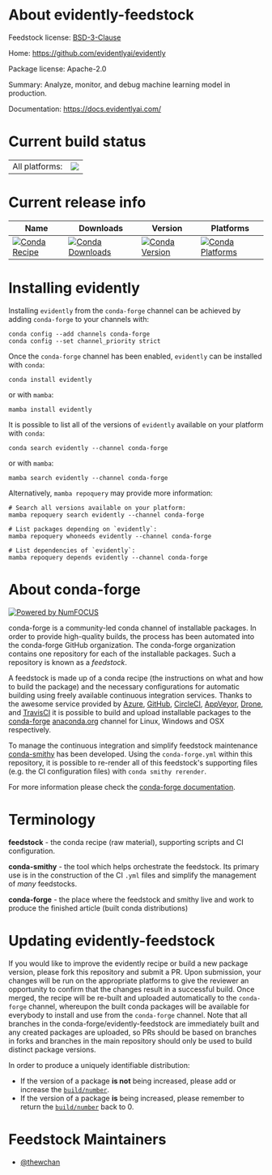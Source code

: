 About evidently-feedstock
=========================

Feedstock license: [BSD-3-Clause](https://github.com/conda-forge/evidently-feedstock/blob/main/LICENSE.txt)

Home: https://github.com/evidentlyai/evidently

Package license: Apache-2.0

Summary: Analyze, monitor, and debug machine learning model in production.

Documentation: https://docs.evidentlyai.com/

Current build status
====================


<table><tr><td>All platforms:</td>
    <td>
      <a href="https://dev.azure.com/conda-forge/feedstock-builds/_build/latest?definitionId=13724&branchName=main">
        <img src="https://dev.azure.com/conda-forge/feedstock-builds/_apis/build/status/evidently-feedstock?branchName=main">
      </a>
    </td>
  </tr>
</table>

Current release info
====================

| Name | Downloads | Version | Platforms |
| --- | --- | --- | --- |
| [![Conda Recipe](https://img.shields.io/badge/recipe-evidently-green.svg)](https://anaconda.org/conda-forge/evidently) | [![Conda Downloads](https://img.shields.io/conda/dn/conda-forge/evidently.svg)](https://anaconda.org/conda-forge/evidently) | [![Conda Version](https://img.shields.io/conda/vn/conda-forge/evidently.svg)](https://anaconda.org/conda-forge/evidently) | [![Conda Platforms](https://img.shields.io/conda/pn/conda-forge/evidently.svg)](https://anaconda.org/conda-forge/evidently) |

Installing evidently
====================

Installing `evidently` from the `conda-forge` channel can be achieved by adding `conda-forge` to your channels with:

```
conda config --add channels conda-forge
conda config --set channel_priority strict
```

Once the `conda-forge` channel has been enabled, `evidently` can be installed with `conda`:

```
conda install evidently
```

or with `mamba`:

```
mamba install evidently
```

It is possible to list all of the versions of `evidently` available on your platform with `conda`:

```
conda search evidently --channel conda-forge
```

or with `mamba`:

```
mamba search evidently --channel conda-forge
```

Alternatively, `mamba repoquery` may provide more information:

```
# Search all versions available on your platform:
mamba repoquery search evidently --channel conda-forge

# List packages depending on `evidently`:
mamba repoquery whoneeds evidently --channel conda-forge

# List dependencies of `evidently`:
mamba repoquery depends evidently --channel conda-forge
```


About conda-forge
=================

[![Powered by
NumFOCUS](https://img.shields.io/badge/powered%20by-NumFOCUS-orange.svg?style=flat&colorA=E1523D&colorB=007D8A)](https://numfocus.org)

conda-forge is a community-led conda channel of installable packages.
In order to provide high-quality builds, the process has been automated into the
conda-forge GitHub organization. The conda-forge organization contains one repository
for each of the installable packages. Such a repository is known as a *feedstock*.

A feedstock is made up of a conda recipe (the instructions on what and how to build
the package) and the necessary configurations for automatic building using freely
available continuous integration services. Thanks to the awesome service provided by
[Azure](https://azure.microsoft.com/en-us/services/devops/), [GitHub](https://github.com/),
[CircleCI](https://circleci.com/), [AppVeyor](https://www.appveyor.com/),
[Drone](https://cloud.drone.io/welcome), and [TravisCI](https://travis-ci.com/)
it is possible to build and upload installable packages to the
[conda-forge](https://anaconda.org/conda-forge) [anaconda.org](https://anaconda.org/)
channel for Linux, Windows and OSX respectively.

To manage the continuous integration and simplify feedstock maintenance
[conda-smithy](https://github.com/conda-forge/conda-smithy) has been developed.
Using the ``conda-forge.yml`` within this repository, it is possible to re-render all of
this feedstock's supporting files (e.g. the CI configuration files) with ``conda smithy rerender``.

For more information please check the [conda-forge documentation](https://conda-forge.org/docs/).

Terminology
===========

**feedstock** - the conda recipe (raw material), supporting scripts and CI configuration.

**conda-smithy** - the tool which helps orchestrate the feedstock.
                   Its primary use is in the construction of the CI ``.yml`` files
                   and simplify the management of *many* feedstocks.

**conda-forge** - the place where the feedstock and smithy live and work to
                  produce the finished article (built conda distributions)


Updating evidently-feedstock
============================

If you would like to improve the evidently recipe or build a new
package version, please fork this repository and submit a PR. Upon submission,
your changes will be run on the appropriate platforms to give the reviewer an
opportunity to confirm that the changes result in a successful build. Once
merged, the recipe will be re-built and uploaded automatically to the
`conda-forge` channel, whereupon the built conda packages will be available for
everybody to install and use from the `conda-forge` channel.
Note that all branches in the conda-forge/evidently-feedstock are
immediately built and any created packages are uploaded, so PRs should be based
on branches in forks and branches in the main repository should only be used to
build distinct package versions.

In order to produce a uniquely identifiable distribution:
 * If the version of a package **is not** being increased, please add or increase
   the [``build/number``](https://docs.conda.io/projects/conda-build/en/latest/resources/define-metadata.html#build-number-and-string).
 * If the version of a package **is** being increased, please remember to return
   the [``build/number``](https://docs.conda.io/projects/conda-build/en/latest/resources/define-metadata.html#build-number-and-string)
   back to 0.

Feedstock Maintainers
=====================

* [@thewchan](https://github.com/thewchan/)

